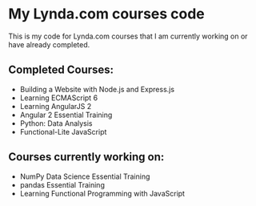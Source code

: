 # My Lynda.com courses code
This is my code for Lynda.com courses that I am currently working on or have already completed.

## Completed Courses:

 - Building a Website with Node.js and Express.js
 - Learning ECMAScript 6
 - Learning AngularJS 2
 - Angular 2 Essential Training
 - Python: Data Analysis
 - Functional-Lite JavaScript


## Courses currently working on:

 - NumPy Data Science Essential Training
 - pandas Essential Training
 - Learning Functional Programming with JavaScript
